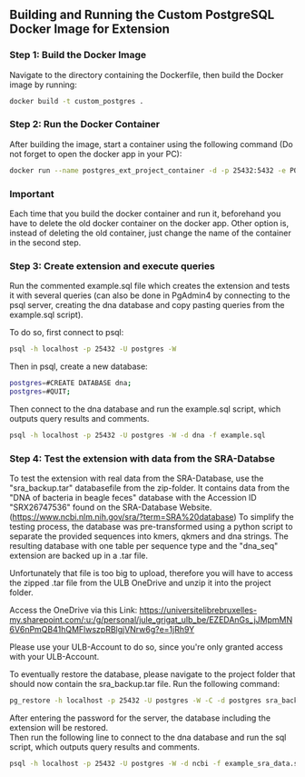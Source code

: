 ## Building and Running the Custom PostgreSQL Docker Image for Extension

### Step 1: Build the Docker Image

Navigate to the directory containing the Dockerfile, then build the Docker image by running:

```bash
docker build -t custom_postgres .
```
### Step 2: Run the Docker Container
After building the image, start a container using the following command (Do not forget to open the docker app in your PC): 

```bash
docker run --name postgres_ext_project_container -d -p 25432:5432 -e POSTGRES_PASSWORD=mysecretpassword custom_postgres
```

### Important

Each time that you build the docker container and run it, beforehand you have to delete the old docker container on the docker app. Other option is, instead of deleting the old container, just change the name of the container in the second step. 

### Step 3: Create extension and execute queries

Run the commented example.sql file which creates the extension and tests it with several queries (can also be done in PgAdmin4 by connecting to the psql server, creating the dna database and copy pasting queries from the example.sql script).

To do so, first connect to psql: 

```bash
psql -h localhost -p 25432 -U postgres -W 
```

Then in psql, create a new database: 
```bash
postgres=#CREATE DATABASE dna;
postgres=#QUIT;
```

Then connect to the dna database and run the example.sql script, which outputs query results and comments.
```bash
psql -h localhost -p 25432 -U postgres -W -d dna -f example.sql
```
### Step 4: Test the extension with data from the SRA-Databse 

To test the extension with real data from the SRA-Database, use the "sra_backup.tar" databasefile from the zip-folder.
It contains data from the "DNA of bacteria in beagle feces" database with the Accession ID "SRX26747536" found on the SRA-Database Website. (https://www.ncbi.nlm.nih.gov/sra/?term=SRA%20database)
To simplify the testing process, the database was pre-transformed using a python script to separate the provided sequences into kmers, qkmers and dna strings. 
The resulting database with one table per sequence type and the "dna_seq" extension are backed up in a .tar file.

Unfortunately that file is too big to upload, therefore you will have to access the zipped .tar file from the ULB OneDrive and unzip it into the project folder. 

Access the OneDrive via this Link: 
https://universitelibrebruxelles-my.sharepoint.com/:u:/g/personal/jule_grigat_ulb_be/EZEDAnGs_jJMpmMN6V6nPmQB41hQMFlwszpRBlgjVNrw6g?e=1jRh9Y

Please use your ULB-Account to do so, since you're only granted access with your ULB-Account. 

To eventually restore the database, please navigate to the project folder that should now contain the sra_backup.tar file. Run the following command:

```bash
pg_restore -h localhost -p 25432 -U postgres -W -C -d postgres sra_backup.tar
 ```
After entering the password for the server, the database including the extension will be restored.  
Then run the following line to connect to the dna database and run the sql script, which outputs query results and comments.

```bash
psql -h localhost -p 25432 -U postgres -W -d ncbi -f example_sra_data.sql
```







